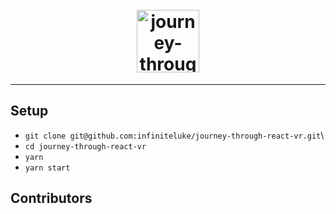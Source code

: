 <h1 align="center">
<!--emdaer-p
- '@emdaer/plugin-value-from-package'
- value: name
-->
    </br>
    <img src="https://user-images.githubusercontent.com/1127238/37867109-20d90f32-2f51-11e8-9e0f-d06617e11b7f.png" alt="journey-through-react-vr logo" title="journey-through-react-vr logo" width="100">
</h1>
<p align="center">
<!--emdaer-p
  - '@emdaer/plugin-value-from-package'
  - value: description
-->
</p>
<hr />

<!--emdaer-t
  - '@emdaer/transform-table-of-contents'
-->

## Setup
* `git clone git@github.com:infiniteluke/journey-through-react-vr.git`\
* `cd journey-through-react-vr`
* `yarn`
* `yarn start`

## Contributors
<!--emdaer-p
  - '@emdaer/plugin-contributors-details-github'
-->

<!--emdaer-t
  - '@emdaer/transform-prettier'
  - options:
      proseWrap: preserve
      singleQuote: true
      trailingComma: es5
-->